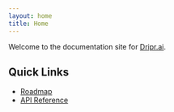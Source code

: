 ```yaml
---
layout: home
title: Home
---
```


Welcome to the documentation site for [Dripr.ai](https://www.dripr.ai/).

## Quick Links
- [Roadmap](roadmap.html)
- [API Reference](api-reference.html)
